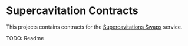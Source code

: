 # Supercavitation Contracts

This projects contains contracts for the [Supercavitations Swaps](https://github.com/lncm/supercavitation-swaps) service.

TODO: Readme